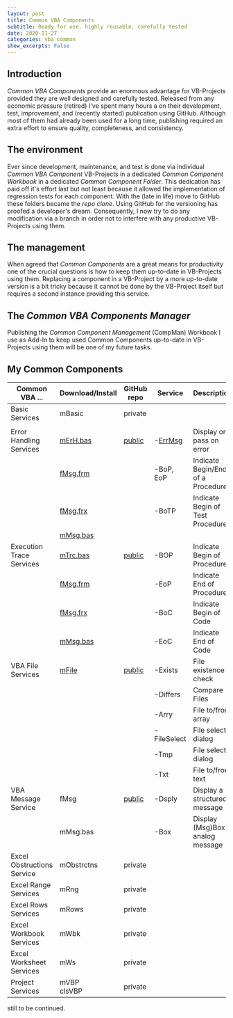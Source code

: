```yaml
---
layout: post
title: Common VBA Components
subtitle: Ready for use, highly reusable, carefully tested
date: 2020-11-27
categories: vba common
show_excerpts: False
---
```


## Introduction
_Common VBA Components_ provide an enormous advantage for VB-Projects provided they are well designed and carefully tested. Released from any economic pressure (retired) I've spent many hours a on their development, test, improvement, and (recently started) publication using GitHub. Although most of them had already been used for a long time, publishing required an extra effort to ensure quality, completeness, and consistency.

## The environment
Ever since development, maintenance, and test is done via individual _Common VBA Component_ VB-Projects in a dedicated _Common Component Workbook_ in a dedicated _Common Component Folder_. This dedication has paid off it's effort last but not least because it allowed the implementation of regression tests for each component. With the (late in life) move to GitHub these folders became the _repo clone_. Using GitHub for the versioning has proofed a developer's dream. Consequently, I now try to do any modification via a branch in order not to interfere with any productive VB-Projects using them.

## The management
When agreed that _Common Components_ are a great means for productivity one of the crucial questions is how to keep them up-to-date in VB-Projects using them. Replacing a component in a VB-Project by a more up-to-date version is a bit tricky because it cannot be done by the VB-Project itself but requires a second instance providing this service.

## The _Common VBA Components Manager_
Publishing the _Common Component Management_ (CompMan) Workbook I use as Add-In to keep used Common Components up-to-date in VB-Projects using them will be one of my future tasks.

## My Common Components

|         Common VBA ...    |Download/Install|GitHub repo|     Service    |      Description                 |
|---------------------------|----------------|-----------|----------------|----------------------------------|
| Basic Services            |mBasic          |private    |                |                                  |
|                           |                |           |                |                                  |
| Error Handling Services   |[mErH.bas][1d1] |[public][1]|-[ErrMsg][1s1]  | Display or pass on error         |
|                           |[fMsg.frm][1d2] |           |-BoP, EoP       | Indicate Begin/End of a Procedure|
|                           |[fMsg.frx][1d3] |           |-BoTP           | Indicate Begin of Test Procedure |
|                           |[mMsg.bas][1d4] |           |                |                                  |
| Execution Trace Services  |[mTrc.bas][2d1] |[public][2]|-BOP            |Indicate Begin of Procedure       |
|                           |[fMsg.frm][2d2] |           |-EoP            |Indicate End of Procedure         |
|                           |[fMsg.frx][2d3] |           |-BoC            |Indicate Begin of Code            | 
|                           |[mMsg.bas][2d4] |           |-EoC            |Indicate End of Code              |
|VBA File Services          |[mFile][4d1]    |[public][4]|-Exists         | File existence check             |
|                           |                |           |-Differs        | Compare Files                    |
|                           |                |           |-Arry           | File to/from array               |
|                           |                |           |-FileSelect     | File select dialog               |
|                           |                |           |-Tmp            | File select dialog               |
|                           |                |           |-Txt            | File to/from text                |
|VBA Message Service        |fMsg            |[public][3]|-Dsply          | Display a structured message     |
|                           |mMsg.bas        |           |-Box            | Display (Msg)Box analog message  |
| Excel Obstructions Service|mObstrctns      |private    |                |                                  |
| Excel Range Services      |mRng            |private    |                |                                  |
| Excel Rows Services       |mRows           |private    |                |                                  |
| Excel Workbook Services   |mWbk            |private    |                |                                  |
| Excel Worksheet Services  |mWs             |private    |                |                                  |
| Project Services          |mVBP<br>clsVBP  |private    |                |                                  |

still to be continued.

[1]:https://github.com/warbe-maker/Common-VBA-Error-Services
[1r]:https://github.com/warbe-maker/Common-VBA-Error-Handler-Services
[1s1]:https://warbe-maker.github.io/warbe-maker.github.io/vba/common/2020/11/21/Common-VBA-Error-Handler.html#the-errmsg-service
[1b]:https://warbe-maker.github.io/warbe-maker.github.io/vba/common/2020/11/21/Common-VBA-Error-Handler.html#the-beginend-of-procedure-services-bop-eop
[1d1]:https://gitcdn.link/repo/warbe-maker/VBA-MsgBox-alternative/master/mErH.bas
[1d2]:https://gitcdn.link/repo/warbe-maker/VBA-MsgBox-alternative/master/fMsg.frm
[1d3]:https://gitcdn.link/repo/warbe-maker/VBA-MsgBox-alternative/master/fMsg.frx
[1d4]:https://gitcdn.link/repo/warbe-maker/VBA-MsgBox-alternative/master/mMsg.bas
[2]:https://github.com/warbe-maker/Common-VBA-Execution-Trace-Service
[2d1]:https://gitcdn.link/repo/warbe-maker/Common-VBA-Execution-Trace-Service/master/mTrc.bas
[2d2]:https://gitcdn.link/repo/warbe-maker/Common-VBA-Execution-Trace-Service/master/fMsg.frm
[2d3]:https://gitcdn.link/repo/warbe-maker/Common-VBA-Execution-Trace-Service/master/fMsg.frx
[2d4]:https://gitcdn.link/repo/warbe-maker/Common-VBA-Execution-Trace-Service/master/mMsg.bas
[3]:https://github.com/warbe-maker/Common-VBA-Message-Service
[4]:https://github.com/warbe-maker/Common-VBA-File-Services
[4d1]:https://gitcdn.link/repo/warbe-maker/Common-VBA-File-Services/master/mFile.bas